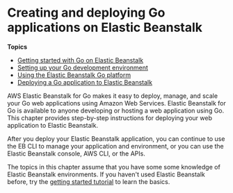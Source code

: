 # Creating and deploying Go applications on Elastic Beanstalk<a name="create_deploy_go"></a>

**Topics**
+ [Getting started with Go on Elastic Beanstalk](go-getstarted.md)
+ [Setting up your Go development environment](go-devenv.md)
+ [Using the Elastic Beanstalk Go platform](go-environment.md)
+ [Deploying a Go application to Elastic Beanstalk](go-tutorial.md)

AWS Elastic Beanstalk for Go makes it easy to deploy, manage, and scale your Go web applications using Amazon Web Services\. Elastic Beanstalk for Go is available to anyone developing or hosting a web application using Go\. This chapter provides step\-by\-step instructions for deploying your web application to Elastic Beanstalk\.

After you deploy your Elastic Beanstalk application, you can continue to use the EB CLI to manage your application and environment, or you can use the Elastic Beanstalk console, AWS CLI, or the APIs\. 

The topics in this chapter assume that you have some some knowledge of Elastic Beanstalk environments\. If you haven't used Elastic Beanstalk before, try the [getting started tutorial](GettingStarted.md) to learn the basics\.